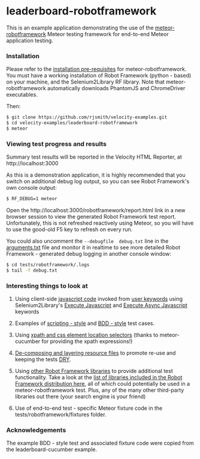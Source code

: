 leaderboard-robotframework
==========================

This is an example application demonstrating the use of the [meteor-robotframework](https://github.com/rjsmith/meteor-robotframework) Meteor testing framework for end-to-end Meteor application testing.

### Installation

Please refer to the [installation pre-requisites](https://github.com/rjsmith/meteor-robotframework#installation) for meteor-robotframework.  You must have a working installation of Robot Framework (python - based) on your machine, and the Selenium2Library RF library.  Note that meteor-robotframework automatically downloads PhantomJS and ChromeDriver executables.

Then:

```sh
$ git clone https://github.com/rjsmith/velocity-examples.git
$ cd velocity-examples/leaderboard-robotframework
$ meteor
```

### Viewing test progress and results

Summary test results will be reported in the Velocity HTML Reporter, at http://localhost:3000

As this is a demonstration application, it is highly recommended that you switch on additional debug log output, so you can see Robot Framework's own console output:

```sh
$ RF_DEBUG=1 meteor
```

Open the http://localhost:3000/robotframework/report.html link in a new browser session to view the generated Robot Framework test report.  Unfortunately, this is not refreshed reactively using Meteor, so you will have to use the good-old F5 key to refresh on every run.

You could also uncomment the `--debugfile  debug.txt` line in the [arguments.txt](tests/robotframework/arguments.txt) file and monitor it in realtime to see more detailed Robot Framework - generated debug logging in another console window:

```sh
$ cd tests/robotframework/.logs
$ tail -f debug.txt
```

### Interesting things to look at

1. Using client-side [javascript code](leaderboard-fixture.js#L43) invoked from [user keywords](tests/robotframework/suites/leaderboard-resources.txt#L38) using Selenium2Library's [Execute Javascript](http://rtomac.github.io/robotframework-selenium2library/doc/Selenium2Library.html#Execute%20Javascript) and [Execute Async Javascript](http://rtomac.github.io/robotframework-selenium2library/doc/Selenium2Library.html#Execute%20Async%20Javascript) keywords

2. Examples of [scripting - style](tests/robotframework/suites/leaderboard.txt#L15) and [BDD - style](tests/robotframework/suites/leaderboard.txt#L18) test cases.

3. Using [xpath and css element location selectors](tests/robotframework/suites/leaderboard-resources.txt#L14) (thanks to meteor-cucumber for providing the xpath expressions!)

4. [De-composing and layering resource files](tests/robotframework/suites/selenium-resources.txt) to promote re-use and keeping the tests [DRY](http://en.wikipedia.org/wiki/Don%27t_repeat_yourself).

5. Using [other Robot Framework libraries](tests/robotframework/suites/leaderboard-resources.txt#L44) to provide additional test functionality.  Take a look at the [list of libraries included in the Robot Framework distribution here](http://robotframework.org/robotframework/#standard-libraries), all of which could potentially be used in a meteor-robotframework test.  Plus, any of the many other third-party libraries out there (your search engine is your friend)

6. Use of end-to-end test - specific Meteor fixture code in the tests/robotframework/fixtures folder.

### Acknowledgements

The example BDD - style test and associated fixture code were copied from the leaderboard-cucumber example.
